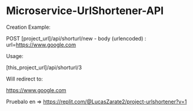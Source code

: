 # Microservice-UrlShortener-API


Creation Example:

POST [project_url]/api/shorturl/new - body (urlencoded) : url=https://www.google.com


Usage:

[this_project_url]/api/shorturl/3

Will redirect to:

https://www.google.com


Pruebalo en => https://replit.com/@LucasZarate2/project-urlshortener?v=1
